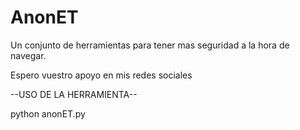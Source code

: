 # AnonET
Un conjunto de herramientas para tener mas seguridad a la hora de navegar.

Espero vuestro apoyo en mis redes sociales

--USO DE LA HERRAMIENTA--

python anonET.py
